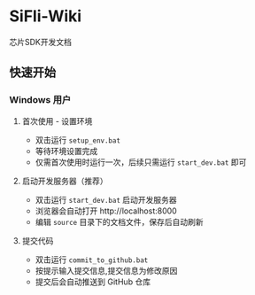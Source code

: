 # SiFli-Wiki

芯片SDK开发文档

## 快速开始

### Windows 用户

1. 首次使用 - 设置环境
   - 双击运行 `setup_env.bat`
   - 等待环境设置完成
   - 仅需首次使用时运行一次，后续只需运行 `start_dev.bat` 即可

2. 启动开发服务器（推荐）
   - 双击运行 `start_dev.bat` 启动开发服务器
   - 浏览器会自动打开 http://localhost:8000
   - 编辑 `source` 目录下的文档文件，保存后自动刷新

3. 提交代码
   - 双击运行 `commit_to_github.bat`
   - 按提示输入提交信息,提交信息为修改原因
   - 提交后会自动推送到 GitHub 仓库


